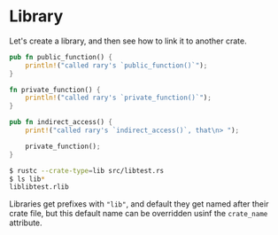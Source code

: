 # Library

Let's create a library, and then see how to link it to another crate.

```rust
pub fn public_function() {
    println!("called rary's `public_function()`");
}

fn private_function() {
    println!("called rary's `private_function()`");
}

pub fn indirect_access() {
    print!("called rary's `indirect_access()`, that\n> ");

    private_function();
}
```

```bash
$ rustc --crate-type=lib src/libtest.rs
$ ls lib*
liblibtest.rlib
```

Libraries get prefixes with `"lib"`, and default  they get named after their crate file, but this default name can be overridden usinf the `crate_name` attribute.
